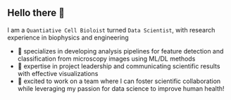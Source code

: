 ## Hello there 👋

I am a `Quantiative Cell Bioloist` turned `Data Scientist`, with research experience in biophysics and engineering
- 🔬 specializes in developing analysis pipelines for feature detection and classification from microscopy images using ML/DL methods
- 💬 expertise in project leadership and communicating scientific results with effective visualizations
- 🤝 excited to work on a team where I can foster scientific collaboration while leveraging my passion for data science to improve human health!

<!--
**maryanncollins/maryanncollins** is a ✨ _special_ ✨ repository because its `README.md` (this file) appears on your GitHub profile.

Here are some ideas to get you started:

- 🔭 I’m currently working on ...
- 🌱 I’m currently learning ...
- 👯 I’m looking to collaborate on ...
- 🤔 I’m looking for help with ...
- 💬 Ask me about ...
- 📫 How to reach me: ...
- 😄 Pronouns: ...
- ⚡ Fun fact: ...
-->
